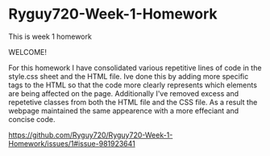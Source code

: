 # Ryguy720-Week-1-Homework
This is week 1 homework

WELCOME!

For this homework I have consolidated various repetitive lines of code in the style.css sheet and the HTML file. Ive done this by adding more specific tags to the HTML so that the code more clearly represents which elements are being affected on the page. Additionally I've removed excess and repetetive classes from both the HTML file and the CSS file. As a result the webpage maintained the same appearence with a more effeciant and concise code.

https://github.com/Ryguy720/Ryguy720-Week-1-Homework/issues/1#issue-981923641